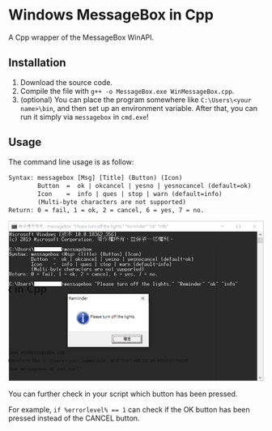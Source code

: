 # Windows MessageBox in Cpp
A Cpp wrapper of the MessageBox WinAPI.

## Installation

1. Download the source code.
2. Compile the file with `g++ -o MessageBox.exe WinMessageBox.cpp`.
3. (optional) You can place the program somewhere like `C:\Users\<your name>\bin`, and then set up an environment variable. After that, you can run it simply via `messagebox` in `cmd.exe`!

## Usage

The command line usage is as follow:

    Syntax: messagebox [Msg] [Title] (Button) (Icon)
            Button  =  ok | okcancel | yesno | yesnocancel (default=ok)
            Icon    =  info | ques | stop | warn (default=info)
            (Multi-byte characters are not supported)
    Return: 0 = fail, 1 = ok, 2 = cancel, 6 = yes, 7 = no.

<img src="scnshot.png" alt="Screenshot" width="600"/>

You can further check in your script which button has been pressed.

For example, `if %errorlevel% == 1` can check if the OK button has been pressed instead of the CANCEL button.
